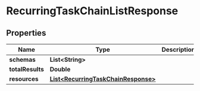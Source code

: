 

# RecurringTaskChainListResponse


## Properties

| Name | Type | Description | Notes |
|------------ | ------------- | ------------- | -------------|
|**schemas** | **List&lt;String&gt;** |  |  [optional] |
|**totalResults** | **Double** |  |  [optional] |
|**resources** | [**List&lt;RecurringTaskChainResponse&gt;**](RecurringTaskChainResponse.md) |  |  [optional] |



